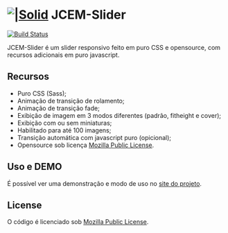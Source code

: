 # [![|Solid](https://lab.jeancarloem.com/jcemslider/assets/favicon/favicon-32x32.png)](https://lab.jeancarloem.com/jcemslider) JCEM-Slider
[![Build Status](https://travis-ci.org/joemccann/dillinger.svg?branch=master)](https://travis-ci.org/joemccann/dillinger)

JCEM-Slider é um slider responsivo feito em puro CSS e opensource, com recursos adicionais em puro javascript.

## Recursos
- Puro CSS (Sass);
- Animação de transição de rolamento;
- Animação de transição fade;
- Exibição de imagem em 3 modos diferentes (padrão, fitheight e cover);
- Exibição com ou sem miniaturas;
- Habilitado para até 100 imagens;
- Transição automática com javascript puro (opicional);
- Opensource sob licença [Mozilla Public License](https://choosealicense.com/licenses/mpl-2.0/).
  
## Uso e DEMO
É possível ver uma demonstração e modo de uso no [site do projeto](https://lab.jeancarloem.com/jcemslider/).

## License
O código é licenciado sob [Mozilla Public License]('https://choosealicense.com/licenses/mpl-2.0/).
